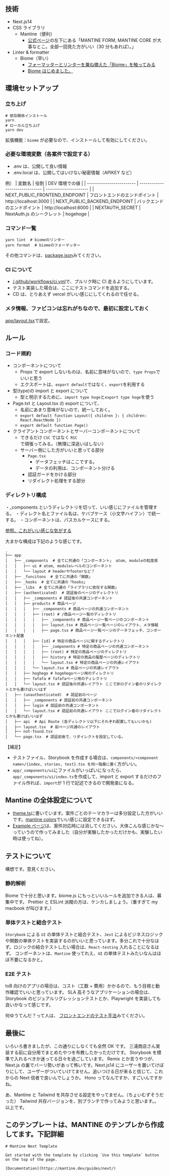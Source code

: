 ## 技術

- Next.js14
- CSS ライブラリ
  - Mantine（便利）
    - [公式ページ](https://ui.mantine.dev/#main)の左下にある「MANTINE FORM, MANTINE CORE が大事なとこ。全部一回見た方がいい（30 分もあれば）。」
- Linter & formatter
  - Biome（早い）
    - [フォーマッターとリンターを兼ね備えた「Biome」を触ってみる](https://zenn.dev/ako/articles/b8a686843f6b83)
    - [Biome はじめました。](https://zenn.dev/voluntas/scraps/31de0e6155b43e)

## 環境セットアップ

### 立ち上げ

```
# 依存関係インストール
yarn
# ローカル立ち上げ
yarn dev
```

拡張機能：`biome` が必要なので、インストールして有効にしてください。

### 必要な環境変数（各案件で設定する）

- .env は、公開して良い情報
- .env.local は、公開してはいけない秘密情報（APIKEY など）

例）
| 変数名 | 役割 | DEV 環境での値 |
| ------------------------ | ------------------------------ | --------------------- |
| NEXT_PUBLIC_FRONTEND_ENDPOINT | フロントエンドのエンドポイント | http://localhost:3000 |
| NEXT_PUBLIC_BACKEND_ENDPOINT | バックエンドのエンドポイント | http://localhost:8000 |
| NEXTAUTH_SECRET | NextAuth.js のシークレット | hogehoge |

### コマンド一覧

```
yarn lint  # biomeのリンター
yarn format  # biomeのフォーマッター
```

その他コマンドは、[package.json](/package.json)みてください。

### CI について

- [/.github/workflows/ci.yml](.github/workflows/ci.yml)で、プルリク時に CI 走るようにしています。
- テスト実装した場合は、ここにテストコマンドを追加する。
- CD は、とりあえず vercel がいい感じにしてくれるので任せる。

### メタ情報、ファビコンは忘れがちなので、最初に設定しておく

[app/layout.tsx](app/layout.tsx)で設定。

## ルール

### コード規約

- コンポーネントについて
  - Props で export しないものは、名前に意味がないので、`type Props`でいいと思う
  - エクスポートは、`export default`ではなく、`export`を利用する
- 型(type)の import と export について
  - 型と明示するために、`import type hoge`と`export type hoge`を使う
- Page.txt と Layout.tsx の export について、
  - 名前にあまり意味がないので、統一しておく。
  - `export default function Layout({ children }: { children: React.ReactNode }) `
  - `export default function Page()`
- クライアントコンポーネントとサーバーコンポーネントについて
  - できるだけ `CSC` ではなく `RSC` で頑張ってみる。（無理に深追いはしない）
  - サーバー側にした方がいいと思ってる部分
    - `Page.tsx`
      - データフェッチはここでする。
      - データの利用は、コンポーネント分ける
    - 認証ガードをかける部分
    - リダイレクト処理をする部分

### ディレクトリ構成

・\_components というディレクトリを切って、いい感じにファイルを管理する。
・ディレクト名とファイル名は、ケバブケース（小文字ハイフン）で統一する。
・コンポーネントは、パスカルケースにする。

[参照、これがいい感じな気がする](https://scrapbox.io/wwwy-dev/Next.js_13%E3%81%AE_%E3%83%87%E3%82%A3%E3%83%AC%E3%82%AF%E3%83%88%E3%83%AA%E6%A7%8B%E6%88%90)

大まかな構成は下記のような感じです。

```
.
├── app
│   ├── _components  # 全てに共通の「コンポーネント」 atom, moduleの粒度感
│   │   ├── ui # atom, moduleレベルのコンポーネント
│   │   └── layout # headerやfooterなど？
│   ├── _funcitons  # 全てに共通の「関数」
│   ├── _hooks  # 全てに共通の「hooks」
│   ├── _libs  # 全てに共通の「ライブラリに依存する関数」
│   ├── (authenticated)  # 認証後のページのディレクトリ
│   │   ├── _components # 認証後の共通コンポーネント
│   │   ├── products # 商品ページ
│   │   │   ├── _components # 商品ページの共通コンポーネント
│   │   │   ├── (root) # /商品ページ一覧のディレクトリ
│   │   │   │   ├── _components # 商品ページ一覧ページのコンポーネント
│   │   │   │   ├── layout.tsx # 商品ページ一覧ページのレイアウト、メタ情報
│   │   │   │   ├── page.tsx # 商品ページ一覧ページのデータフェッチ、コンポーネント配置
│   │   │   ├── [id] # 特定の商品ページに関するディレクトリ
│   │   │   │   ├── _components # 特定の商品ページの共通コンポーネント
│   │   │   │   ├── (root) # 特定の商品ページのディレクトリ
│   │   │   │   ├── history # 特定の商品の履歴ページのディレクトリ
│   │   │   │   └── layout.tsx # 特定の商品ページの共通レイアウト
│   │   │   └── layout.tsx # 商品ページの共通レイアウト
│   │   ├── hoghego # hogehegoページ用のディレクトリ
│   │   ├── fafafa # fafafaページ用のディレクトリ
│   │   └── layout.tsx # 認証後の共通レイアウト ここで非ログイン者のリダイレクトとかも書けばいいはず
│   ├── (unauthenticated)  # 認証前のページ
│   │   ├── _components # 認証前の共通コンポーネント
│   │   ├── login # 認証前の共通コンポーネント
│   │   └── layout.tsx # 認証前の共通レイアウト ここでログイン者のリダイレクトとかも書けばいいはず
│   ├── api  # Api Route (各ディレクトリ以下にそれぞれ配置してもいいかも)
│   ├── layout.tsx  # 前ページ共通のレイアウト
│   ├── not-found.tsx
│   └── page.tsx  # 認証前後で、リダイレクトを設定している。
```

【補足】

- テストファイル、Storybook を作成する場合は、`components/<component name>/{index, stories, test}.tsx を同一階層に置く`方がいい。
- `app/_components/ui`にファイルがいっぱいになったら、`app/_components/ui/index.ts`を作成して、import と export するだけのファイル作れば、`import`が 1 行で記述できるので開発楽になる。

## Mantine の全体設定について

- [theme.ts](/theme.ts)に書いています。案件ごとのテーマカラーは多分設定した方がいいです。[mantine colors](https://mantine.dev/colors-generator/)でいい感じに設定できるはず。
- [Example ページ](http://localhost:8000/example)は、案件対応時には消してください。大体こんな感じかな〜っていうので作ってみました（自分が実験したかっただけかも、実験したい時は使ってね）。

## テストについて

構想です。意見ください。

### 静的解析

Biome で十分と思います。biome.js にもっといいルールを追加できる人は、募集中です。
Prettier と ESLint 派閥の方は、ケンカしましょう。（重すぎて my macbook が叫びます。）

### 単体テストと結合テスト

`Storybook` による `UI` の単体テストと結合テスト、`Jest` によるビジネスロジックや関数の単体テストを実装するのがいいと思っています。多分これで十分なはず。ロジックの結合テストしたい場合は、`React-testing` 入れることになるはず。
コンポーネントは、`Mantine` 使ってれえ、`UI` の単体テストみたいなんはほぼ不要になるかと。

### E2E テスト

toB 向けのアプリの場合は、コスト（工数 + 費用）かかるので、もう目視と動作確認でいいと思っています。
SLA 高そうなアプリケーションの場合は、Storybook のビジュアルリグレッションテストとか、Playwright を実装しても良いかなって感じです。

何ゆうてんだ？って人は、
[フロントエンドのテスト手法](https://codezine.jp/article/detail/17672)みてください。

## 最後に

いろいろ書きましたが、この通りにしなくても全然 OK です。 三浦商店さん実装する前に自分用でまとめたやつを布教したかっただけです。
Storybook を標準で入れるべきか迷ってる日々を過ごしています。
Remix とか言うやつが、Next.js の裏でバーリ勢いがあって怖いです。Next.js14 にユーザーを置いてけぼりにして、ユーザーがついていけてません。追いつける日が来ると信じて、これからの Next 信者で良いんでしょうか。
Hono ってなんですか、すごいんですかね。

あ、Mantine と Tailwind を共存させる設定をやってません。（ちょいむずそうだった）
Tailwind 共存バージョンを、別ブランチで作ってみようと思います。。
以上です。

## このテンプレートは、MANTINE のテンプレから作成してます。下記詳細

```
# Mantine Next Template

Get started with the template by clicking `Use this template` button on the top of the page.

[Documentation](https://mantine.dev/guides/next/)

```
